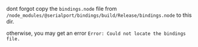 dont forgot copy the `bindings.node` file from `/node_modules/@serialport/bindings/build/Release/bindings.node` to this dir.

otherwise, you may get an error `Error: Could not locate the bindings file.`

